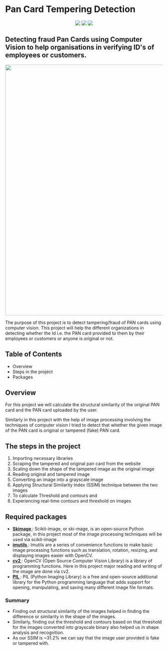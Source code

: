# Pan Card Tempering Detection


<p align="center">
  <img src="https://img.shields.io/badge/Machine%20Learning-brightgreen" />
  <img src="https://img.shields.io/badge/PYTHON%20-blue" />
  <img src="https://img.shields.io/badge/Computer%20%20Vision-brightgreen" />
</p>


## Detecting fraud Pan Cards using Computer Vision to help organisations in verifying ID's of employees or customers.


<p align="center">
<img src="https://www.nec.com/en/global/solutions/biometrics/img/face/face_header_sd.jpg" width="800px">
</p>
 


The purpose of this project is to detect tampering/fraud of PAN cards using computer vision. This project will help the different organizations in detecting whether the Id i.e. the PAN card provided to them by their employees or customers or anyone is original or not.
## Table of Contents
- Overview
- Steps in the project
- Packages



## Overview
For this project we will calculate the structural similarity of the original PAN card and the PAN card uploaded by the user. 
<!--   This is the soul of this project we will discuss it thoroughly later in this blog.-->

Similarly in this project with the help of image processing involving the techniques of computer vision I tried to detect that whether the given image of the PAN card is original or tampered (fake) PAN card.


## The steps in the project 
1. Importing necessary libraries
2. Scraping the tampered and original pan card from the website
3. Scaling down the shape of the tampered image as the original image
4. Reading original and tampered image
5. Converting an image into a grayscale image
6. Applying Structural Similarity Index (SSIM) technique between the two images
7. To calculate Threshold and contours and
8. Experiencing real-time contours and threshold on images



## Required packages

* <a href="https://scikit-image.org/docs/dev/api/skimage.html#:~:text=scikit%2Dimage%20(a.k.a.%20skimage%20),image%20processing%20and%20computer%20vision."> <b>Skimage </b> </a> : Scikit-image, or ski-mage, is an open-source Python package, in this project most of the image processing techniques will be used via scikit-image
* <a href= "https://github.com/PyImageSearch/imutils#:~:text=imutils-,A%20series%20of%20convenience%20functions%20to%20make%20basic%20image%20processing,Python%202.7%20and%20Python%203.">  <b>imutils </b> </a> : Imutils are a series of convenience functions to make basic image processing functions such as translation, rotation, resizing, and displaying images easier with OpenCV.
* <a href="https://pypi.org/project/opencv-python/"> <b>cv2 </b> </a> : OpenCV (Open Source Computer Vision Library) is a library of programming functions. Here in this project major reading and writing of the image are done via cv2.
* <a href="https://en.wikipedia.org/wiki/Python_Imaging_Library"> <b>PIL </b> </a> : PIL (Python Imaging Library) is a free and open-source additional library for the Python programming language that adds support for opening, manipulating, and saving many different image file formats.




### Summary

- Finding out structural similarity of the images helped in finding the difference or similarity in the shape of the images.
- Similarly, finding out the threshold and contours based on that threshold for the images converted into grayscale binary also helped us in shape analysis and recognition.
- As our SSIM is ~31.2% we can say that the image user provided is fake or tampered with.
<!--
- Finally, we visualized the differences and similarities between the images by displaying the images with contours, difference, and threshold.
-->

